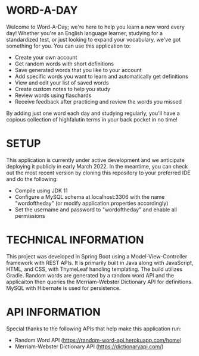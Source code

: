 # WORD-A-DAY

Welcome to Word-A-Day; we're here to help you learn a new word every day! Whether you're an English language learner, studying for a standardized test, or just looking to expand your vocabulary, we've got something for you. You can use this application to:
- Create your own account
- Get random words with short definitions
- Save generated words that you like to your account
- Add specific words you want to learn and automatically get definitions
- View and edit your list of saved words
- Create custom notes to help you study
- Review words using flaschards
- Receive feedback after practicing and review the words you missed

By adding just one word each day and studying regularly, you'll have a copious collection of highfalutin terms in your back pocket in no time!

# SETUP

This application is currently under active development and we anticipate deploying it publicly in early March 2022. In the meantime, you can check out the most recent version by cloning this repository to your preferred IDE and do the following:
- Compile using JDK 11
- Configure a MySQL schema at localhost:3306 with the name "wordoftheday" (or modify application.properties accordingly)
- Set the username and password to "wordoftheday" and enable all permissions

# TECHNICAL INFORMATION

This project was developed in Spring Boot using a Model-View-Controller framework with REST APIs. It is primarily built in Java along with JavaScript, HTML, and CSS, with ThymeLeaf handling templating. The build utilizes Gradle. Random words are generated by a random word API and the applicaiton then queries the Merriam-Webster Dictionary API for definitions. MySQL with Hibernate is used for persistence.

# API INFORMATION

Special thanks to the following APIs that help make this application run:

- Random Word API (https://random-word-api.herokuapp.com/home)
- Merriam-Webster Dictionary API (https://dictionaryapi.com/)
